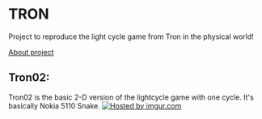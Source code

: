 TRON
====

Project to reproduce the light cycle game from Tron in the physical world!

<a href="http://work.scottis.me/tron/">About project</a>

## Tron02: 
Tron02 is the basic 2-D version of the lightcycle game with one cycle. It's basically Nokia 5110 Snake.
<a href="http://imgur.com/fFhqtwT"><img src="http://i.imgur.com/fFhqtwT.png" title="Hosted by imgur.com" /></a>
